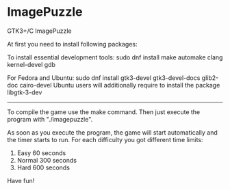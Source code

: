 # ImagePuzzle
GTK3+/C ImagePuzzle

At first you need to install following packages:

To install essential development tools:
sudo dnf install make automake clang kernel-devel gdb

For Fedora and Ubuntu:
sudo dnf install gtk3-devel gtk3-devel-docs glib2-doc cairo-devel
Ubuntu users will additionally require to install the package libgtk-3-dev

--------------------------------------------------------------------------------

To compile the game use the make command.
Then just execute the program with "./imagepuzzle".

As soon as you execute the program, the game will start automatically and the timer starts to run. 
For each difficulty you got different time limits:
1. Easy 60 seconds
2. Normal 300 seconds
3. Hard 600 seconds

Have fun!
